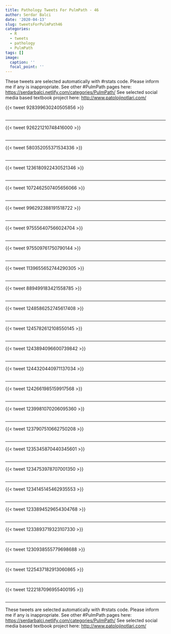 ```yaml
---
title: Pathology Tweets For PulmPath - 46
author: Serdar Balci
date: '2020-04-13'
slug: tweetsForPulmPath46
categories:
  - R
  - tweets
  - pathology
  - PulmPath
tags: []
image:
  caption: ''
  focal_point: ''
---
```



These tweets are selected automatically with #rstats code. Please inform me if any is inappropriate.
See other #PulmPath pages here: https://serdarbalci.netlify.com/categories/PulmPath/ 
See selected social media based textbook project here: http://www.patolojinotlari.com/

{{< tweet 928399630240505856 >}}
<br>
<br>
<hr>
{{< tweet 926221210748416000 >}}
<br>
<br>
<hr>
{{< tweet 580352055371534336 >}}
<br>
<br>
<hr>
{{< tweet 1236180922430521346 >}}
<br>
<br>
<hr>
{{< tweet 1072462507405656066 >}}
<br>
<br>
<hr>
{{< tweet 996292388191518722 >}}
<br>
<br>
<hr>
{{< tweet 975556407566024704 >}}
<br>
<br>
<hr>
{{< tweet 975509761750790144 >}}
<br>
<br>
<hr>
{{< tweet 1139655652744290305 >}}
<br>
<br>
<hr>
{{< tweet 889499183421558785 >}}
<br>
<br>
<hr>
{{< tweet 1248586252745617408 >}}
<br>
<br>
<hr>
{{< tweet 1245782612108550145 >}}
<br>
<br>
<hr>
{{< tweet 1243894096600739842 >}}
<br>
<br>
<hr>
{{< tweet 1244320440971137034 >}}
<br>
<br>
<hr>
{{< tweet 1242661985159917568 >}}
<br>
<br>
<hr>
{{< tweet 1239981070206095360 >}}
<br>
<br>
<hr>
{{< tweet 1237907510662750208 >}}
<br>
<br>
<hr>
{{< tweet 1235345870440345601 >}}
<br>
<br>
<hr>
{{< tweet 1234753978707001350 >}}
<br>
<br>
<hr>
{{< tweet 1234145145462935553 >}}
<br>
<br>
<hr>
{{< tweet 1233894529654304768 >}}
<br>
<br>
<hr>
{{< tweet 1233893719323107330 >}}
<br>
<br>
<hr>
{{< tweet 1230938555779698688 >}}
<br>
<br>
<hr>
{{< tweet 1225437182913060865 >}}
<br>
<br>
<hr>
{{< tweet 1222187096955400195 >}}
<br>
<br>
<hr>


These tweets are selected automatically with #rstats code. Please inform me if any is inappropriate.
See other #PulmPath pages here: https://serdarbalci.netlify.com/categories/PulmPath/ 
See selected social media based textbook project here: http://www.patolojinotlari.com/
